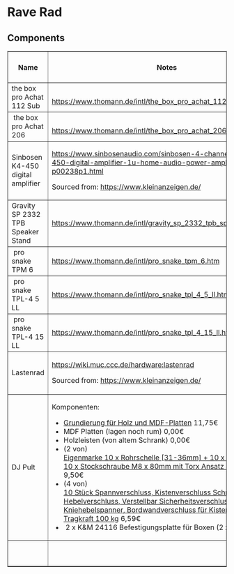 # Rave Rad

## Components

<div class="joplin-table-wrapper"><div class="joplin-table-wrapper"><table style="border-collapse: collapse; border-width: 1px;" class="jop-noMdConv" border="1"><thead class="jop-noMdConv"><tr style="height: 72px;" class="jop-noMdConv"><th style="width: 17.7372%; height: 72px;" class="jop-noMdConv">Name</th><th style="width: 44.1921%; height: 72px;" class="jop-noMdConv">Notes</th><th style="width: 11.1111%; height: 72px;" class="jop-noMdConv"># of instances used</th><th style="width: 14.298%; height: 72px;" class="jop-noMdConv">Implementation cost (single unit)</th><th style="width: 12.7476%; height: 72px;" class="jop-noMdConv">Implementation cost (total)</th></tr></thead><tbody class="jop-noMdConv"><tr style="height: 48px;" class="jop-noMdConv"><td style="width: 17.7372%; height: 48px;" class="jop-noMdConv">the box pro Achat 112 Sub</td><td style="width: 44.1921%; height: 48px;" class="jop-noMdConv"><br class="jop-noMdConv"><a title="https://www.thomann.de/intl/the_box_pro_achat_112_sub.htm" href="https://www.thomann.de/intl/the_box_pro_achat_112_sub.htm" class="jop-noMdConv">https://www.thomann.de/intl/the_box_pro_achat_112_sub.htm</a></td><td style="width: 11.1111%; height: 48px;" class="jop-noMdConv">2</td><td style="width: 14.298%; height: 48px;" class="jop-noMdConv">249,00 €</td><td style="width: 12.7476%; height: 48px;" class="jop-noMdConv">498,00 €</td></tr><tr style="height: 24px;" class="jop-noMdConv"><td style="width: 17.7372%; height: 24px;" class="jop-noMdConv">&nbsp;the box pro Achat 206&nbsp;</td><td style="width: 44.1921%; height: 24px;" class="jop-noMdConv"><br class="jop-noMdConv"><a title="https://www.thomann.de/intl/the_box_pro_achat_206.htm" href="https://www.thomann.de/intl/the_box_pro_achat_206.htm" class="jop-noMdConv">https://www.thomann.de/intl/the_box_pro_achat_206.htm</a></td><td style="width: 11.1111%; height: 24px;" class="jop-noMdConv">2</td><td style="width: 14.298%; height: 24px;" class="jop-noMdConv">179,00 €</td><td style="width: 12.7476%; height: 24px;" class="jop-noMdConv">358,00 €</td></tr><tr style="height: 121.5px;" class="jop-noMdConv"><td style="width: 17.7372%; height: 121.5px;" class="jop-noMdConv">Sinbosen K4-450 digital amplifier</td><td style="width: 44.1921%; height: 121.5px;" class="jop-noMdConv"><p><a title="https://www.sinbosenaudio.com/sinbosen-4-channel-450w-k4-450-digital-amplifier-1u-home-audio-power-amplifier-p00238p1.html" href="https://www.sinbosenaudio.com/sinbosen-4-channel-450w-k4-450-digital-amplifier-1u-home-audio-power-amplifier-p00238p1.html" class="jop-noMdConv">https://www.sinbosenaudio.com/sinbosen-4-channel-450w-k4-450-digital-amplifier-1u-home-audio-power-amplifier-p00238p1.html</a></p><p>Sourced from: <a title="https://www.kleinanzeigen.de/" href="https://www.kleinanzeigen.de/" class="jop-noMdConv">https://www.kleinanzeigen.de/</a></p></td><td style="width: 11.1111%; height: 121.5px;" class="jop-noMdConv">1</td><td style="width: 14.298%; height: 121.5px;" class="jop-noMdConv">175,00 €</td><td style="width: 12.7476%; height: 121.5px;" class="jop-noMdConv">175,00 €</td></tr><tr class="jop-noMdConv"><td style="width: 17.7372%;" class="jop-noMdConv">Gravity SP 2332 TPB Speaker Stand&nbsp;</td><td style="width: 44.1921%;" class="jop-noMdConv"><p><a data-from-md="" title="https://www.thomann.de/intl/gravity_sp_2332_tpb_speaker_stand.htm" href="https://www.thomann.de/intl/gravity_sp_2332_tpb_speaker_stand.htm">https://www.thomann.de/intl/gravity_sp_2332_tpb_speaker_stand.htm</a></p></td><td style="width: 11.1111%;" class="jop-noMdConv">2</td><td style="width: 14.298%;" class="jop-noMdConv">26,00 €</td><td style="width: 12.7476%;" class="jop-noMdConv">52,00 €</td></tr><tr class="jop-noMdConv"><td style="width: 17.7372%;" class="jop-noMdConv">&nbsp;pro snake TPM 6</td><td style="width: 44.1921%;" class="jop-noMdConv"><p><a data-from-md="" title="https://www.thomann.de/intl/pro_snake_tpm_6.htm" href="https://www.thomann.de/intl/pro_snake_tpm_6.htm">https://www.thomann.de/intl/pro_snake_tpm_6.htm</a></p></td><td style="width: 11.1111%;" class="jop-noMdConv">2</td><td style="width: 14.298%;" class="jop-noMdConv">8,10 €</td><td style="width: 12.7476%;" class="jop-noMdConv">16,20 €</td></tr><tr class="jop-noMdConv"><td style="width: 17.7372%;" class="jop-noMdConv">&nbsp;pro snake TPL-4 5 LL</td><td style="width: 44.1921%;" class="jop-noMdConv"><p><a data-from-md="" title="https://www.thomann.de/intl/pro_snake_tpl_4_5_ll.htm" href="https://www.thomann.de/intl/pro_snake_tpl_4_5_ll.htm">https://www.thomann.de/intl/pro_snake_tpl_4_5_ll.htm</a></p></td><td style="width: 11.1111%;" class="jop-noMdConv">2</td><td style="width: 14.298%;" class="jop-noMdConv">28,90 €</td><td style="width: 12.7476%;" class="jop-noMdConv">57,80 €</td></tr><tr class="jop-noMdConv"><td style="width: 17.7372%;" class="jop-noMdConv">&nbsp;pro snake TPL-4 15 LL</td><td style="width: 44.1921%;" class="jop-noMdConv"><p><a data-from-md="" title="https://www.thomann.de/intl/pro_snake_tpl_4_15_ll.htm" href="https://www.thomann.de/intl/pro_snake_tpl_4_15_ll.htm">https://www.thomann.de/intl/pro_snake_tpl_4_15_ll.htm</a></p></td><td style="width: 11.1111%;" class="jop-noMdConv">2</td><td style="width: 14.298%;" class="jop-noMdConv">55,00 €</td><td style="width: 12.7476%;" class="jop-noMdConv">110,00 €</td></tr><tr style="height: 97.5px;" class="jop-noMdConv"><td style="width: 17.7372%; height: 97.5px;" class="jop-noMdConv">Lastenrad</td><td style="width: 44.1921%; height: 97.5px;" class="jop-noMdConv"><p><a title="https://wiki.muc.ccc.de/hardware:lastenrad" href="https://wiki.muc.ccc.de/hardware:lastenrad" class="jop-noMdConv">https://wiki.muc.ccc.de/hardware:lastenrad</a></p><p>Sourced from: <a title="https://www.kleinanzeigen.de/" href="https://www.kleinanzeigen.de/" class="jop-noMdConv">https://www.kleinanzeigen.de/</a></p></td><td style="width: 11.1111%; height: 97.5px;" class="jop-noMdConv">1</td><td style="width: 14.298%; height: 97.5px;" class="jop-noMdConv">800,00 €</td><td style="width: 12.7476%; height: 97.5px;" class="jop-noMdConv">800,00 €</td></tr><tr style="height: 24px;" class="jop-noMdConv"><td style="width: 17.7372%; height: 24px;" class="jop-noMdConv">DJ Pult</td><td style="width: 44.1921%; height: 24px;" class="jop-noMdConv"><p>Komponenten:</p><ul class="jop-noMdConv"><li class="jop-noMdConv"><a href="https://www.bauhaus.info/lackgrundierungen/schoener-wohnen-farbe-protect-grundierung-fuer-holz-und-mdf-platten/p/22511296" class="jop-noMdConv" title="">Grundierung für Holz und MDF-Platten</a> 11,75€</li><li class="jop-noMdConv">MDF Platten (lagen noch rum) 0,00€</li><li class="jop-noMdConv">Holzleisten (von altem Schrank) 0,00€</li><li class="jop-noMdConv">(2 von)<br class="jop-noMdConv"><a title="Rohrschelle [31-36mm]" href="https://www.amazon.de/dp/B01N9R1EEE" class="jop-noMdConv">Eigenmarke 10 x Rohrschelle [31-36mm] + 10 x Allzweckdübel + 10 x Stockschraube M8 x 80mm mit Torx Ansatz (Schwarz, Weiß) </a>9,50€</li><li class="jop-noMdConv">(4 von)<br class="jop-noMdConv"><a href="https://www.amazon.de/dp/B0DQYBJRJS" title="Spannverschluss" class="jop-noMdConv">10 Stück Spannverschluss, Kistenverschluss Schnappverschluss Hebelverschluss, Verstellbar Sicherheitsverschluss, Klein Kniehebelspanner, Bordwandverschluss für Kisten Schrank, Tragkraft 100 kg</a> 6,59€</li><li class="jop-noMdConv">&nbsp;2 x K&amp;M 24116 Befestigungsplatte für Boxen (2 x 9,40€) 18,80€</li></ul></td><td style="width: 11.1111%; height: 24px;" class="jop-noMdConv">1</td><td style="width: 14.298%; height: 24px;" class="jop-noMdConv">46,64 €</td><td style="width: 12.7476%; height: 24px;" class="jop-noMdConv">46,64 €</td></tr><tr class="jop-noMdConv"><td style="width: 17.7372%;" class="jop-noMdConv"></td><td style="width: 44.1921%;" class="jop-noMdConv"><p>&nbsp;</p></td><td style="width: 11.1111%;" class="jop-noMdConv"></td><td style="width: 14.298%;" class="jop-noMdConv"></td><td style="width: 12.7476%;" class="jop-noMdConv">2.113,64 €</td></tr></tbody></table></div></div>

&nbsp;